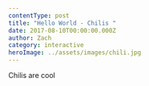 ```yaml
---
contentType: post
title: "Hello World - Chilis "
date: 2017-08-10T00:00:00.000Z
author: Zach
category: interactive
heroImage: ../assets/images/chili.jpg
---
```

Chilis are cool